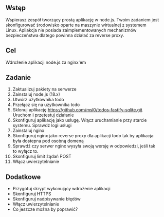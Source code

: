 ## Wstęp

Wspierasz zespół tworzący prostą aplikację w node.js. Twoim zadaniem jest skonfigurować środowisko oparte na maszynie wirtualnej z systemem Linux. Apliakcja nie posiada zaimplementowanych mechanizmów bezpieczeństwa dlatego powinna działać za reverse proxy.

## Cel
Wdrożenie aplikacji node.js za nginx'em

## Zadanie

1. Zaktualizuj pakiety na serwerze
2. Zainstaluj node.js (18.x)
3. Utwórz użytkownika todo
4. Przełącz się na użytkownika todo
5. Sklonuj aplikację https://github.com/msl0/todos-fastify-sqlite.git. Uruchom i przetestuj działanie
6. Skonfiguruj aplikację jako usługę. Włącz uruchamianie przy starcie systemu. Sprawdź logi usługi
7. Zainstaluj nginx
8. Skonfiguruj nginx jako reverse proxy dla aplikacji todo tak by aplikacja była dostepna pod osobną domeną
9. Sprawdź czy serwer nginx wysyła swoją wersję w odpowiedzi, jeśli tak to wyłącz to.
10. Skonfiguruj limit żądań POST
12. Włącz uwierzytelnianie

## Dodatkowe

- Przygotuj skrypt wykonujący wdrożenie aplikacji
- Skonfiguruj HTTPS
- Skonfiguruj nadpisywanie błędów
- Włącz uwierzytelnianie
- Co jeszcze można by poprawić?
